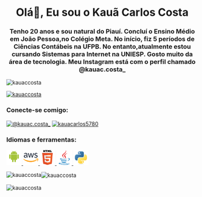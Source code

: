 <h1 align="center">Olá👋, Eu sou o Kauã Carlos Costa</h1>
<h3 align="center">Tenho 20 anos e sou natural do Piauí. Concluí o Ensino Médio em João Pessoa,no Colégio Meta. No início, fiz 5 períodos de Ciências Contábeis na UFPB. No entanto,atualmente estou cursando Sistemas para Internet na UNIESP. Gosto muito da área de tecnologia. Meu Instagram está com o perfil chamado @kauac.costa_</h3>

<p align="left"> <img src="https://komarev.com/ghpvc/?username=kauaccosta&label=Profile%20views&color=0e75b6&style=flat" alt="kauaccosta" /> </p>

<p align="left"> <a href="https://github.com/ryo-ma/github-profile-trophy"><img src="https://github-profile-trophy.vercel.app/?username=kauaccosta" alt="kauaccosta" /></a> </p>

<h3 align="left">Conecte-se comigo:</h3>
<p align="left">
<a href="https://instagram.com/@kauac.costa_" target="blank"><img align="center" src="https://raw.githubusercontent.com/rahuldkjain/github-profile-readme-generator/master/src/images/icons/Social/instagram.svg" alt="@kauac.costa_" height="30" width="40" /></a>
<a href="https://www.youtube.com/c/kauacarlos5780" target="blank"><img align="center" src="https://raw.githubusercontent.com/rahuldkjain/github-profile-readme-generator/master/src/images/icons/Social/youtube.svg" alt="kauacarlos5780" height="30" width="40" /></a>
</p>

<h3 align="left">Idiomas e ferramentas:</h3>
<p align="left"> <a href="https://developer.android.com" target="_blank" rel="noreferrer"> <img src="https://raw.githubusercontent.com/devicons/devicon/master/icons/android/android-original-wordmark.svg" alt="android" width="40" height="40"/> </a> <a href="https://aws.amazon.com" target="_blank" rel="noreferrer"> <img src="https://raw.githubusercontent.com/devicons/devicon/master/icons/amazonwebservices/amazonwebservices-original-wordmark.svg" alt="aws" width="40" height="40"/> </a> <a href="https://www.w3.org/html/" target="_blank" rel="noreferrer"> <img src="https://raw.githubusercontent.com/devicons/devicon/master/icons/html5/html5-original-wordmark.svg" alt="html5" width="40" height="40"/> </a> <a href="https://www.java.com" target="_blank" rel="noreferrer"> <img src="https://raw.githubusercontent.com/devicons/devicon/master/icons/java/java-original.svg" alt="java" width="40" height="40"/> </a> <a href="https://www.python.org" target="_blank" rel="noreferrer"> <img src="https://raw.githubusercontent.com/devicons/devicon/master/icons/python/python-original.svg" alt="python" width="40" height="40"/> </a> </p>

<p><img align="left" src="https://github-readme-stats.vercel.app/api/top-langs?username=kauaccosta&show_icons=true&locale=en&layout=compact" alt="kauaccosta" /></p>

<p> <img align="center" src="https://github-readme-stats.vercel.app/api?username=kauaccosta&show_icons=true&locale=en" alt="kauaccosta" /></p>

<p><img align="center" src="https://github-readme-streak-stats.herokuapp.com/?user=kauaccosta&" alt="kauaccosta" /></p>
